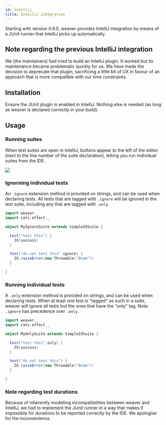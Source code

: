 ```yaml
---
id: intellij
title: IntelliJ integration
---
```


Starting with version 0.6.0, weaver provides IntelliJ integration by means of a JUnit runner that IntelliJ picks up automatically.

## Note regarding the previous IntelliJ integration

We (the maintainers) had tried to build an IntelliJ plugin. It worked but its maintenance became problematic quickly for us. We have made the decision to deprecate that plugin, sacrificing a little bit of UX in favour of an approach that is more compatible with our time constraints.

## Installation

Ensure the JUnit plugin is enabled in IntelliJ. Nothing else is needed (as long as weaver is declared correctly in your build).

## Usage

### Running suites

When test suites are open in IntelliJ, buttons appear to the left of the editor (next to the line number of the suite declaration), letting you run individual suites from the IDE.

![](../img/intellij_usage.png)

### Ignorning individual tests

An `.ignore` extension method is provided on strings, and can be used when declaring tests. All tests that are tagged with `.ignore` will be ignored in the test suite, including any that are tagged with `.only`.

```scala mdoc  
import weaver._
import cats.effect._

object MyIgnoreSuite extends SimpleIOSuite {

  test("test this") {
    IO(success)
  }

  test("do not test this".ignore) {
    IO.raiseError(new Throwable("Boom"))
  }

}
```

### Running individual tests

A `.only` extension method is provided on strings, and can be used when declaring tests. When at least one test is "tagged" as such in a suite, weaver will ignore all tests but the ones that have the "only" tag. Note: `.ignore` has precedence over `.only`.

```scala mdoc
import weaver._
import cats.effect._

object MyOnlySuite extends SimpleIOSuite {

  test("test this".only) {
    IO(success)
  }

  test("do not test this") {
    IO.raiseError(new Throwable("Boom"))
  }

}
```

### Note regarding test durations

Because of inherently modelling incompatibilities between weaver and IntelliJ, we had to implement the JUnit runner in a way that makes it impossible for durations to be reported correctly by the IDE. We apologise for the inconvenience.
